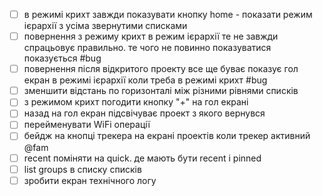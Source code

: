 - [ ] в режимі крихт завжди показувати кнопку home - показати режим ієрархії з усіма звернутими списками
- [ ] повернення з режиму крихт в режим ієрархії те не завжди спрацьовує правильно. те чого не повинно показуватися показується #bug
- [ ] повернення після відкритого проекту все ще буває показує гол екран в режимі ієрархії коли треба в режимі крихт #bug
- [ ] зменшити відстань по горизонталі між різними рівнями списків
- [ ] з режимом крихт погодити кнопку "+" на гол екрані
- [ ] назад на гол екран підсвічуває проект з якого вернувся
- [ ] перейменувати WiFi операції 
- [ ] бейдж на кнопці трекера на екрані проектів коли трекер активний @fam
- [ ] recent поміняти на quick. де мають бути recent і pinned
- [ ] list groups в списку списків 
- [ ] зробити екран технічного логу
